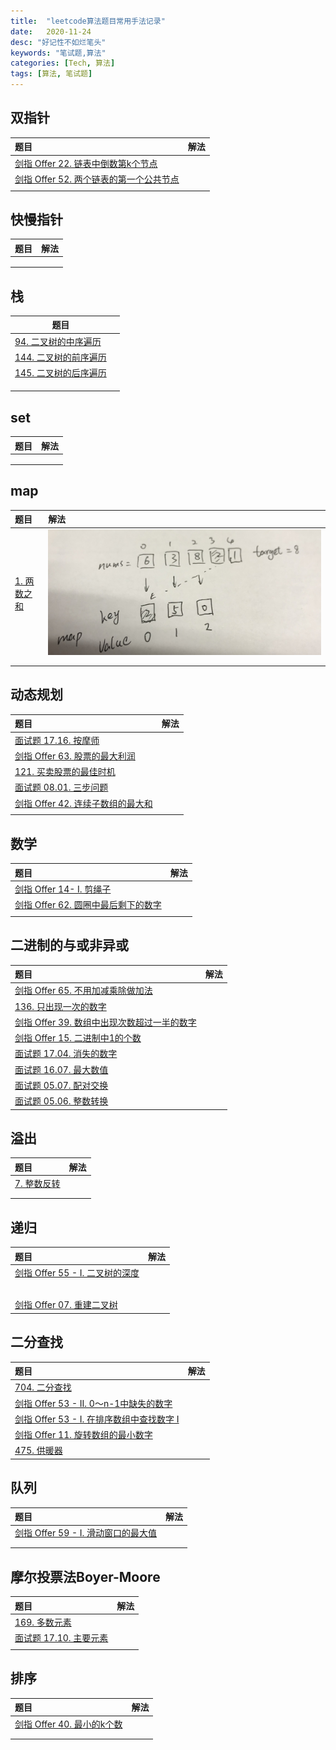 ```yaml
---
title:  "leetcode算法题目常用手法记录"
date:   2020-11-24
desc: "好记性不如烂笔头"
keywords: "笔试题,算法"
categories: [Tech, 算法]
tags: [算法, 笔试题]
---
```


## 双指针

| 题目                                                         | 解法 |
| :----------------------------------------------------------- | :--- |
| [剑指 Offer 22. 链表中倒数第k个节点](https://leetcode-cn.com/problems/lian-biao-zhong-dao-shu-di-kge-jie-dian-lcof/) |      |
| [剑指 Offer 52. 两个链表的第一个公共节点](https://leetcode-cn.com/problems/liang-ge-lian-biao-de-di-yi-ge-gong-gong-jie-dian-lcof/) |      |
|                                                              |      |



## 快慢指针

| 题目 | 解法 |
| :--- | :--- |
|      |      |
|      |      |
|      |      |

## 栈

| 题目 |      |
|------------------------------------------------------------ | ---- |
| [94. 二叉树的中序遍历](https://leetcode-cn.com/problems/binary-tree-inorder-traversal) |      |
| [144. 二叉树的前序遍历](https://leetcode-cn.com/problems/binary-tree-preorder-traversal/) |      |
| [145. 二叉树的后序遍历](https://leetcode-cn.com/problems/binary-tree-postorder-traversal/) | |
|  | |
|  | |
|  | |

## set

| 题目 | 解法 |
| :--- | :--- |
|      |      |
|      |      |
|      |      |



## map

| 题目         | 解法  |
|:------------------------- |:--------------------- |
| [1. 两数之和](https://leetcode-cn.com/problems/two-sum/) | ![IMG_4032](/assets/img/work/20201124/IMG_4032.jpg) |
|                                                          |           |
|                        |      |



## 动态规划

| 题目                                                         | 解法 |
| :----------------------------------------------------------- | :--- |
| [面试题 17.16. 按摩师](https://leetcode-cn.com/problems/the-masseuse-lcci/) |      |
| [剑指 Offer 63. 股票的最大利润](https://leetcode-cn.com/problems/gu-piao-de-zui-da-li-run-lcof/) |      |
| [121. 买卖股票的最佳时机](https://leetcode-cn.com/problems/best-time-to-buy-and-sell-stock/) |      |
| [面试题 08.01. 三步问题](https://leetcode-cn.com/problems/three-steps-problem-lcci/) |      |
| [剑指 Offer 42. 连续子数组的最大和](https://leetcode-cn.com/problems/lian-xu-zi-shu-zu-de-zui-da-he-lcof/) |      |
|                                                              |      |



## 数学

| 题目                                                         | 解法 |
| :----------------------------------------------------------- | :--- |
| [剑指 Offer 14- I. 剪绳子](https://leetcode-cn.com/problems/jian-sheng-zi-lcof/) |      |
| [剑指 Offer 62. 圆圈中最后剩下的数字](https://leetcode-cn.com/problems/yuan-quan-zhong-zui-hou-sheng-xia-de-shu-zi-lcof/) |      |
|                                                              |      |



## 二进制的与或非异或

| 题目                                                         | 解法 |
| :----------------------------------------------------------- | :--- |
| [剑指 Offer 65. 不用加减乘除做加法](https://leetcode-cn.com/problems/bu-yong-jia-jian-cheng-chu-zuo-jia-fa-lcof/) |      |
| [136. 只出现一次的数字](https://leetcode-cn.com/problems/single-number/) |      |
| [剑指 Offer 39. 数组中出现次数超过一半的数字](https://leetcode-cn.com/problems/shu-zu-zhong-chu-xian-ci-shu-chao-guo-yi-ban-de-shu-zi-lcof/) |      |
| [剑指 Offer 15. 二进制中1的个数](https://leetcode-cn.com/problems/er-jin-zhi-zhong-1de-ge-shu-lcof/) |      |
| [面试题 17.04. 消失的数字](https://leetcode-cn.com/problems/missing-number-lcci/) |      |
| [面试题 16.07. 最大数值](https://leetcode-cn.com/problems/maximum-lcci/) |      |
| [面试题 05.07. 配对交换](https://leetcode-cn.com/problems/exchange-lcci/) |      |
| [面试题 05.06. 整数转换](https://leetcode-cn.com/problems/convert-integer-lcci/) |      |



## 溢出

| 题目                                                         | 解法 |
| :----------------------------------------------------------- | :--- |
| [7. 整数反转](https://leetcode-cn.com/problems/reverse-integer) |      |
|                                                              |      |
|                                                              |      |

## 递归

| 题目                                                         | 解法 |
| :----------------------------------------------------------- | :--- |
| [剑指 Offer 55 - I. 二叉树的深度](https://leetcode-cn.com/problems/er-cha-shu-de-shen-du-lcof/) |      |
|                                                              |      |
|                                                              |      |
|                                                              |      |
|                                                              |      |
|                                                              |      |
| [剑指 Offer 07. 重建二叉树](https://leetcode-cn.com/problems/zhong-jian-er-cha-shu-lcof/) |      |





## 二分查找


| 题目                                                         | 解法 |
| :----------------------------------------------------------- | :--- |
| [704. 二分查找](https://leetcode-cn.com/problems/binary-search/) |      |
| [剑指 Offer 53 - II. 0～n-1中缺失的数字](https://leetcode-cn.com/problems/que-shi-de-shu-zi-lcof/) |      |
| [剑指 Offer 53 - I. 在排序数组中查找数字 I](https://leetcode-cn.com/problems/zai-pai-xu-shu-zu-zhong-cha-zhao-shu-zi-lcof/) |      |
| [剑指 Offer 11. 旋转数组的最小数字](https://leetcode-cn.com/problems/xuan-zhuan-shu-zu-de-zui-xiao-shu-zi-lcof/) |      |
| [475. 供暖器](https://leetcode-cn.com/problems/heaters/)     |      |



## 队列

| 题目                                                         | 解法 |
| :----------------------------------------------------------- | :--- |
| [剑指 Offer 59 - I. 滑动窗口的最大值](https://leetcode-cn.com/problems/hua-dong-chuang-kou-de-zui-da-zhi-lcof/) |      |
|                                                              |      |
|                                                              |      |

## 摩尔投票法Boyer-Moore

| 题目                                                         | 解法 |
| :----------------------------------------------------------- | :--- |
| [169. 多数元素](https://leetcode-cn.com/problems/majority-element/) |      |
| [面试题 17.10. 主要元素](https://leetcode-cn.com/problems/find-majority-element-lcci/) |      |
|                                                              |      |

## 排序

| 题目                                                         | 解法 |
| :----------------------------------------------------------- | :--- |
| [剑指 Offer 40. 最小的k个数](https://leetcode-cn.com/problems/zui-xiao-de-kge-shu-lcof/) |      |
|                                                              |      |
|                                                              |      |

